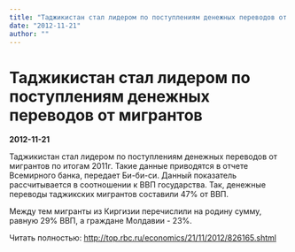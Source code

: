 ```yaml
---
title: "Таджикистан стал лидером по поступлениям денежных переводов от мигрантов"
date: "2012-11-21"
author: ""
---
```


# Таджикистан стал лидером по поступлениям денежных переводов от мигрантов

**2012-11-21** 

Таджикистан стал лидером по поступлениям денежных переводов от  мигрантов по итогам 2011г. Такие данные приводятся в отчете Всемирного  банка, передает Би-би-си. Данный показатель рассчитывается в соотношении  к ВВП государства. Так, денежные переводы таджикских мигрантов  составили 47% от ВВП. 

Между тем мигранты из Киргизии перечислили на родину сумму, равную 29% ВВП, а граждане Молдавии - 23%. 



Читать полностью: http://top.rbc.ru/economics/21/11/2012/826165.shtml